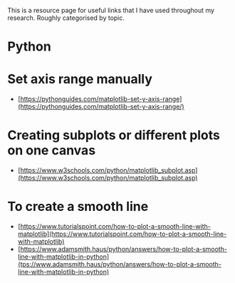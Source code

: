 This is a resource page for useful links that I have used throughout my research. Roughly categorised by topic.

# Python

# Set axis range manually

- [https://pythonguides.com/matplotlib-set-y-axis-range](https://pythonguides.com/matplotlib-set-y-axis-range/)

# Creating subplots or different plots on one canvas

- [https://www.w3schools.com/python/matplotlib_subplot.asp](https://www.w3schools.com/python/matplotlib_subplot.asp)

# To create a smooth line

- [https://www.tutorialspoint.com/how-to-plot-a-smooth-line-with-matplotlib](https://www.tutorialspoint.com/how-to-plot-a-smooth-line-with-matplotlib)
- [https://www.adamsmith.haus/python/answers/how-to-plot-a-smooth-line-with-matplotlib-in-python](tps://www.adamsmith.haus/python/answers/how-to-plot-a-smooth-line-with-matplotlib-in-python)

